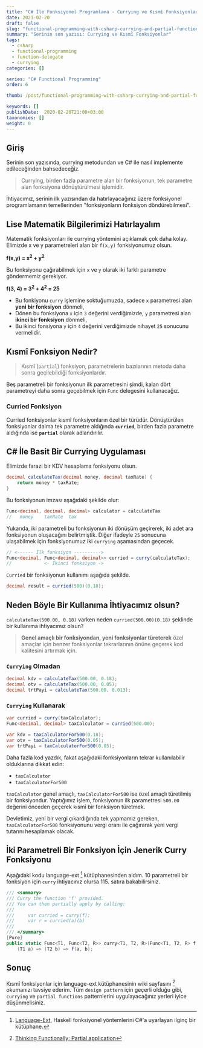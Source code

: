 ```yaml
---
title: "C# İle Fonksiyonel Programlama - Currying ve Kısmî Fonksiyonlar"
date: 2021-02-20
draft: false
slug: "functional-programming-with-csharp-currying-and-partial-functions"
summary: "Serinin son yazısı: Currying ve Kısmî Fonksiyonlar"
tags:
  - csharp
  - functional-programming
  - function-delegate
  - currying
categories: []

series: "C# Functional Programming"
order: 6

thumb: /post/functional-programming-with-csharp-currying-and-partial-functions/thumbnail.png

keywords: []
publishDate:  2020-02-20T21:00+03:00
taxonomies: []
weight: 0
---
```


## Giriş

Serinin son yazısında, currying metodundan ve C# ile nasıl implemente edileceğinden bahsedeceğiz.

> Currying, birden fazla parametre alan bir fonksiyonun, tek parametre alan fonksiyona dönüştürülmesi işlemidir.

İhtiyacımız, serinin ilk yazısından da hatırlayacağınız üzere fonksiyonel programlamanın temellerinden  "fonksiyonların fonksiyon döndürebilmesi".


## Lise Matematik Bilgilerimizi Hatırlayalım

Matematik fonksiyonları ile currying yöntemini açıklamak çok daha kolay. 
Elimizde x ve y parametreleri alan bir `f(x,y)` fonksiyonumuz olsun.


**f(x,y) = x<sup>2</sup> + y<sup>2</sup>**


Bu fonksiyonu çağırabilmek için `x` ve `y` olarak iki farklı parametre göndermemiz gerekiyor.

**f(3, 4) = 3<sup>2</sup> + 4<sup>2</sup> = 25**
>

- Bu fonkiyonu `curry` işlemine soktuğumuzda, sadece `x` parametresi alan **yeni bir fonksiyon** dönmeli,
- Dönen bu fonksiyona `x` için `3`  değerini verdiğimizde, `y` parametresi alan **ikinci bir fonksiyon** dönmeli,
- Bu ikinci fonsiyona `y` için `4` değerini verdiğimizde nihayet `25` sonucunu vermelidir.


## Kısmî Fonksiyon Nedir?

> Kısmî (`partial`) fonksiyon, parametrelerin bazılarının metoda daha sonra geçilebildiği fonksiyonlardır. 

Beş parametreli bir fonksiyonun ilk parametresini şimdi, kalan dört parametreyi daha sonra geçebilmek için `Func` delegesini kullanacağız.

### Curried Fonksiyon

Curried fonksiyonlar kısmî fonksiyonların özel bir türüdür. Dönüştürülen fonksiyonlar daima tek parametre aldığında **`curried`**, birden fazla parametre aldığında ise **`partial`** olarak adlandırılır.


## C# İle Basit Bir Currying Uygulaması

Elimizde farazi bir KDV hesaplama fonksiyonu olsun. 

```csharp
decimal calculateTax(decimal money, decimal taxRate) {
    return money * taxRate;
}
```

Bu fonksiyonun imzası aşağıdaki şekilde olur:

```csharp
Func<decimal, decimal, decimal> calculator = calculateTax
//   money    taxRate  tax
```

Yukarıda, iki parametreli bu fonksiyonun iki dönüşüm geçirerek, iki  adet ara fonksiyonun oluşacağını belirtmiştik. Diğer ifadeyle `25` sonucuna ulaşabilmek için fonksiyonumuz iki `currying` aşamasından geçecek.


```csharp
// <------ İlk fonksiyon ---------->
Func<decimal, Func<decimal, decimal>> curried = curry(calculateTax);
//            <- İkinci fonksiyon ->
```

`Curried` bir fonksiyonun kullanımı aşağıda şekilde.
```csharp
decimal result = curried(500)(0.18);
```


## Neden Böyle Bir Kullanıma İhtiyacımız olsun?

`calculateTax(500.00, 0.18)`  varken neden `curried(500.00)(0.18)`  şeklinde bir kullanıma ihtiyacımız olsun?


> **Genel amaçlı bir fonksiyondan, yeni fonksiyonlar türeterek** özel amaçlar için benzer fonksiyonlar tekrarlarının önüne geçerek kod kalitesini artırmak için.


### `Currying` Olmadan

```csharp
decimal kdv = calculateTax(500.00, 0.18);
decimal otv = calculateTax(500.00, 0.05);
decimal trtPayi = calculateTax(500.00, 0.013);
```

### `Currying` Kullanarak

```csharp
var curried = curry(taxCalculator);
Func<decimal, decimal> taxCalculator = curried(500.00);

var kdv = taxCalculatorFor500(0.18);
var otv = taxCalculatorFor500(0.05);
var trtPayi = taxCalculatorFor500(0.05);
```

Daha fazla kod yazdık, fakat aşağıdaki fonksiyonların tekrar kullanılabilir olduklarına dikkat edin:

- `taxCalculator`
- `taxCalculatorFor500`

`taxCalculator` genel amaçlı, `taxCalculatorFor500` ise özel amaçlı türetilmiş bir fonksiyondur. Yaptığımız işlem, fonksiyonun ilk parametresi `500.00` değerini önceden geçerek kısmî bir fonksiyon türetmek.

Devletimiz, yeni bir vergi çıkardığında tek yapmamız gereken, `taxCalculatorFor500` fonksiyonunu vergi oranı ile çağırarak yeni vergi tutarını hesaplamak olacak.

## İki Parametreli Bir Fonksiyon İçin Jenerik Curry Fonksiyonu

Aşağıdaki kodu language-ext [^language-ext] kütüphanesinden aldım. 10 parametreli bir fonksiyon için `curry` ihtiyacınız olursa 115. satıra bakabilirsiniz.

```csharp
/// <summary>
/// Curry the function 'f' provided.
/// You can then partially apply by calling: 
/// 
///     var curried = curry(f);
///     var r = curried(a)(b)
/// 
/// </summary>
[Pure]
public static Func<T1, Func<T2, R>> curry<T1, T2, R>(Func<T1, T2, R> f) =>
    (T1 a) => (T2 b) => f(a, b);
```


## Sonuç

Kısmî fonksiyonlar için language-ext kütüphanesinin wiki sayfasını [^partial-functions] okumanızı tavsiye ederim. Tüm `design pattern` için geçerli olduğu gibi, `currying` ve `partial functions` patternlerini uygulayacağınız yerleri iyice düşünmelisiniz.

[^language-ext]: [ Language-Ext](https://github.com/louthy/language-ext/blob/main/LanguageExt.Core/Prelude/Prelude_Curry.cs#L17), Haskell fonksiyonel yöntemlerini C#'a uyarlayan ilginç bir kütüphane. 

[^partial-functions]: [Thinking Functionally: Partial application](https://github.com/louthy/language-ext/wiki/Thinking-Functionally:-Partial-application)
